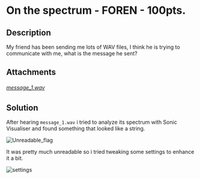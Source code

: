 # On the spectrum - FOREN - 100pts.
## Description
My friend has been sending me lots of WAV files, I think he is trying to communicate with me, what is the message he sent?

## Attachments
###### [message_1.wav](https://github.com/SamIsland/writeups/blob/master/on-the-spectrum/message_1.wav)

## Solution

After hearing `message_1.wav` i tried to analyze its spectrum with Sonic Visualiser and found something that looked like a string.

![Unreadable_flag](https://github.com/SamIsland/writeups/blob/master/on-the-spectrum/unreadable.PNG)

It was pretty much unreadable so i tried tweaking some settings to enhance it a bit.

![settings]()
